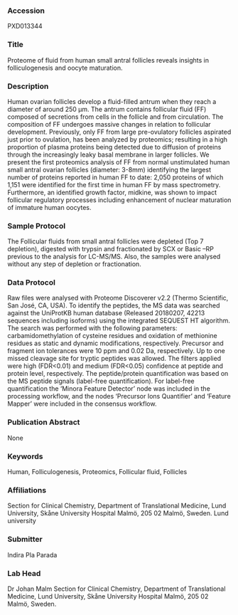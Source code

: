 ### Accession
PXD013344

### Title
Proteome of fluid from human small antral follicles reveals insights in folliculogenesis and oocyte maturation.

### Description
Human ovarian follicles develop a fluid-filled antrum when they reach a diameter of around 250 µm. The antrum contains follicular fluid (FF) composed of secretions from cells in the follicle and from circulation. The composition of FF undergoes massive changes in relation to follicular development. Previously, only FF from large pre-ovulatory follicles aspirated just prior to ovulation, has been analyzed by proteomics; resulting in a high proportion of plasma proteins being detected due to diffusion of proteins through the increasingly leaky basal membrane in larger follicles. We present the first proteomics analysis of FF from normal unstimulated human small antral ovarian follicles (diameter: 3-8mm) identifying the largest number of proteins reported in human FF to date: 2,050 proteins of which 1,151 were identified for the first time in human FF by mass spectrometry. Furthermore, an identified growth factor, midkine, was shown to impact follicular regulatory processes including enhancement of nuclear maturation of immature human oocytes.

### Sample Protocol
The Follicular fluids from small antral follicles were depleted (Top 7 depletion), digested with trypsin and fractionated by SCX or Basic –RP previous to the analysis for LC-MS/MS. Also, the samples were analysed without any step of depletion or fractionation.

### Data Protocol
Raw files were analysed with Proteome Discoverer v2.2 (Thermo Scientific, San José, CA, USA). To identify the peptides, the MS data was searched against the UniProtKB human database (Released 20180207, 42213 sequences including isoforms) using the integrated SEQUEST HT algorithm. The search was performed with the following parameters: carbamidomethylation of cysteine residues and oxidation of methionine residues as static and dynamic modifications, respectively. Precursor and fragment ion tolerances were 10 ppm and 0.02 Da, respectively. Up to one missed cleavage site for tryptic peptides was allowed. The filters applied were high (FDR<0.01) and medium (FDR<0.05) confidence at peptide and protein level, respectively. The peptide/protein quantification was based on the MS peptide signals (label-free quantification). For label-free quantification the ‘Minora Feature Detector’ node was included in the processing workflow, and the nodes ‘Precursor Ions Quantifier’ and ‘Feature Mapper’ were included in the consensus workflow.

### Publication Abstract
None

### Keywords
Human, Folliculogenesis, Proteomics, Follicular fluid, Follicles

### Affiliations
Section for Clinical Chemistry, Department of Translational Medicine, Lund University, Skåne University Hospital Malmö, 205 02 Malmö, Sweden.
Lund university

### Submitter
Indira Pla Parada

### Lab Head
Dr Johan Malm
Section for Clinical Chemistry, Department of Translational Medicine, Lund University, Skåne University Hospital Malmö, 205 02 Malmö, Sweden.


